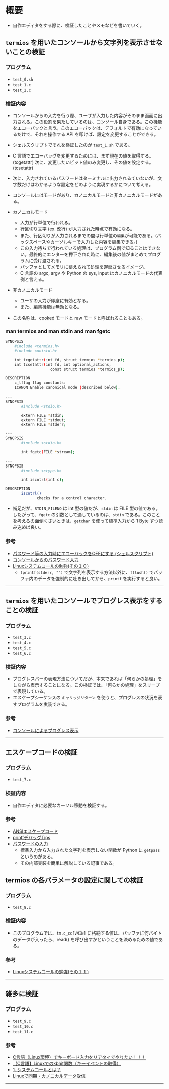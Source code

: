 # 概要
- 自作エディタをする際に、検証したことやメモなどを書いていく。

## `termios` を用いたコンソールから文字列を表示させないことの検証

### プログラム
- `test_0.sh`
- `test_1.c`
- `test_2.c`

### 検証内容
- コンソールからの入力を行う際、ユーザが入力した内容がそのまま画面に出力される。この役割を果たしているのは、コンソール自身である。この機能をエコーバックと言う。このエコーバックは、デフォルトで有効になっているだけで、それを操作する API を叩けば、設定を変更することができる。

- シェルスクリプトでそれを検証したのが `test_1.sh` である。

- C 言語でエコーバッグを変更するためには、まず現在の値を取得する。(tcgetattr) 次に、変更したいビット値のみ変更し、その値を設定する。(tcsetattr)

- 次に、入力されているパスワードはターミナルに出力されるていないが、文字数だけはわかるような設定をどのように実現するかについて考える。

- コンソールにはモードがあり、カノニカルモードと非カノニカルモードがある。
- カノニカルモード
  - 入力が行単位で行われる。
  - 行区切り文字 (ex. 改行) が入力された時点で有効になる。
  - また、行区切りが入力されるまでの間は行単位の`編集`が可能である。(バックスペースやカーソルキーで入力した内容を編集できる。)
  - この入力待ちで行われている処理は、プログラム側で知ることはできない。最終的にエンターを押下された時に、編集後の値がまとめてプログラムに受け渡される。
  - バッファとしてメモリに蓄えられて処理を遅延させるイメージ。
  - C 言語の argc, argv や Python の sys, input はカノニカルモードの代表例と言える。
- 非カノニカルモード
  - ユーザの入力が即座に有効となる。
  - また、編集機能は無効となる。

- この名称は、cooked モードと raw モードと呼ばれることもある。

### man termios and man stdin and man fgetc

```bash
SYNOPSIS
    #include <termios.h>
    #include <unistd.h>

    int tcgetattr(int fd, struct termios *termios_p);
    int tcsetattr(int fd, int optional_actions,
                    const struct termios *termios_p);

DESCRIPTION
    c_lflag flag constants:
    ICANON Enable canonical mode (described below).

---
SYNOPSIS
       #include <stdio.h>

       extern FILE *stdin;
       extern FILE *stdout;
       extern FILE *stderr;

---
SYNOPSIS
       #include <stdio.h>

       int fgetc(FILE *stream);

---
SYNOPSIS
       #include <ctype.h>

       int iscntrl(int c);

DESCRIPTION
       iscntrl()
              checks for a control character.
```

- 補足だが、`STDIN_FILENO` は int 型の値だが、`stdin` は FILE 型の値である。したがって、`fgetc` の引数として適しているのは、`stdin` である。このことを考えるの面倒くさいときは、`getchar` を使って標準入力から 1 Byte ずつ読み込めば良い。

### 参考
- [パスワード等の入力時にエコーバックをOFFにする (シェルスクリプト)](https://www.qoosky.io/techs/133c9c8cdd)
- [コンソールからのパスワード入力](https://www.mm2d.net/main/prog/c/console-05.html)
- [Linuxシステムコールの勉強(その１０)](https://web-develop.hatenadiary.org/entry/20071112/1194882731)
  - `fprintf(stderr, "")` で文字列を表示する方法以外に、`fflush()` でバッファ内のデータを強制的に吐き出してから、`printf` を実行すると良い。

---

## `termios` を用いたコンソールでプログレス表示をすることの検証

### プログラム
- `test_3.c`
- `test_4.c`
- `test_5.c`
- `test_6.c`

### 検証内容
- プログレスバーの表現方法についてだが、本来であれば「何らかの処理」をしながら表示することになる。この検証では、「何らかの処理」をスリープで表現している。
- エスケープシーケンスの `キャリッジリターン` を使うと、プログレスの状況を表すプログラムを実装できる。

### 参考
- [コンソールによるプログレス表示](https://www.mm2d.net/main/prog/c/console-04.html)

---

## エスケープコードの検証

### プログラム
- `test_7.c`

### 検証内容
- 自作エディタに必要なカーソル移動を検証する。

### 参考
- [ANSIエスケープコード](https://www.mm2d.net/main/prog/c/console-02.html)
- [printfデバッグTips](https://www.mm2d.net/main/prog/c/printf-01.html)
- [パスワードの入力](https://t2y.hatenablog.jp/entry/20090427/1240836509)
  - 標準入力から入力された文字列を表示しない関数が Python に `getpass` というのがある。
  - その内部実装を簡単に解説している記事である。

## termios の各パラメータの設定に関しての検証

### プログラム
- `test_8.c`

### 検証内容
- このプログラムでは、`tm.c_cc[VMIN]` に格納する値は、バッファに何バイトのデータが入ったら、read() を呼び出すかということを決めるための値である。

### 参考
- [Linuxシステムコールの勉強(その１１)](https://web-develop.hatenadiary.org/entry/20071113/1194971862)

---

## 雑多に検証

### プログラム
- `test_9.c`
- `test_10.c`
- `test_11.c`

### 参考
- [C言語（Linux環境）でキーボード入力をリアタイでやりたい！！！](https://ggggg-ggg-g.hateblo.jp/entry/20201221/1608558356)
- [【C言語】Linuxでのkbhit関数（キーイベントの取得）](https://hotnews8.net/programming/tricky-code/c-code03)
- [1. システムコールとは？](http://curtaincall.weblike.jp/portfolio-unix/api)
- [Linuxで同期・カノニカルデータ受信 ](http://0n0.fc2web.com/paso/serial/serial00.html)

---
